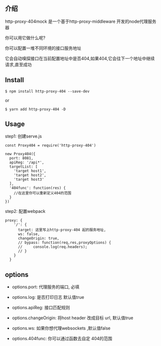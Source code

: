 
## 介绍

http-proxy-404mock 是一个基于http-proxy-middleware 开发的node代理服务器

你可以用它做什么呢?

你可以配置一堆不同环境的接口服务地址

它会自动嗅探接口在当前配置地址中是否404,如果404,它会往下一个地址中继续请求,直至成功

## Install



```console
$ npm install http-proxy-404 --save-dev
```
or

```console
$ yarn add http-proxy-404 -D
```

## Usage

step1: 创建serve.js

```console
const Proxy404 = require('http-proxy-404')

new Proxy404({
  port: 8081,
  apiReg: '/api*',
  targetList: [
    'target host1',
    'target host2',
    'target host3'
  ],
  '404func': function(res) {
    //在这里你可以重新定义404的范围
  }
})
```

step2: 配置webpack

```console
proxy: {
    '/': {
      target: 这里写上http-proxy-404 起的服务地址,
      ws: false,
      changeOrigin: true,
      // bypass: function(req,res,proxyOptions) {
      //     console.log(req.headers);
      // }
    }
  }
```

## options

- options.port: 代理服务的端口, 必填
  
- options.log: 是否打印日志 默认值true

- options.apiReg: 接口匹配规则
  
- options.changeOrigin:  将host header 改成目标 url, 默认值true
  
- options.ws: 如果你想代理websockets ,默认值false

- options.404func: 你可以通过函数去自定 404的范围